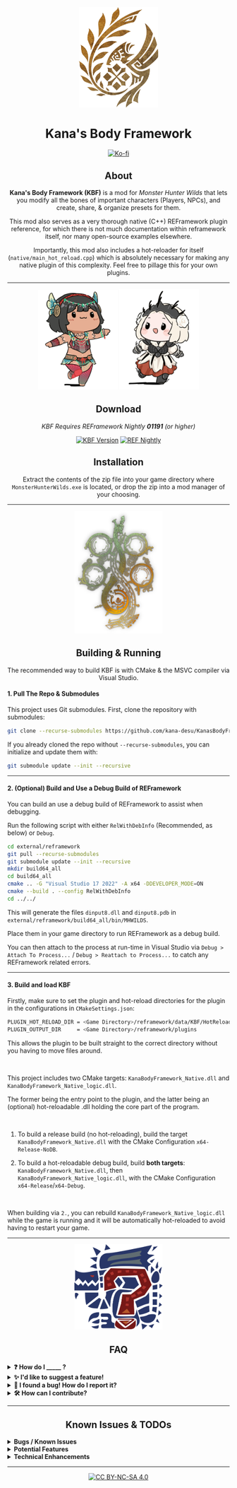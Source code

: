 ﻿<div align="center">

<img src="./.github/assets/monster-hunter-wilds-logo-1.png" alt="" title="" width="180"/>

# Kana's Body Framework

[![Ko-fi](https://img.shields.io/badge/support_me_on_ko--fi-F16061?style=for-the-badge&logo=kofi&logoColor=f5f5f5)](https://ko-fi.com/kana00)

## About

**Kana's Body Framework (KBF)** is a mod for *Monster Hunter Wilds* that lets you modify all the bones of important characters (Players, NPCs), and create, share, & organize presets for them.

This mod also serves as a very thorough native (C++) REFramework plugin reference, for which there is not much documentation within reframework itself, nor many open-source examples elsewhere.

Importantly, this mod also includes a hot-reloader for itself (`native/main_hot_reload.cpp`) which is absolutely necessary for making any native plugin of this complexity. Feel free to pillage this for your own plugins.

---

[<img src="./.github/assets/duna.png" alt="" title="" width="180"/>]()
[<img src="./.github/assets/lala.png" alt="" title="" width="180"/>]()

## Download 

<em>KBF Requires REFramework Nightly __01191__ (or higher)</em>

[![KBF Version](https://img.shields.io/github/release/kana-desu/KanasBodyFramework?label=KBF&style=for-the-badge&logo=github&color=7ccc9e)]()
[![REF Nightly](https://img.shields.io/badge/NIGHTLY-aaa?label=REFRAMEWORK&style=for-the-badge&logo=github&color=db8427)](https://github.com/praydog/REFramework-nightly/releases)


## Installation

Extract the contents of the zip file into your game directory where `MonsterHunterWilds.exe` is located, or drop the zip into a mod manager of your choosing.

---

<p align="center">
  <img src="./.github/assets/monster-hunter-wilds-logo-2.png" alt="Monster Hunter Wilds Logo" width="200"/>
</p>

## Building & Running

The recommended way to build KBF is with CMake & the MSVC compiler via Visual Studio.

</div>

#### 1. Pull The Repo & Submodules

This project uses Git submodules. First, clone the repository with submodules:
```bash
git clone --recurse-submodules https://github.com/kana-desu/KanasBodyFramework.git
```

If you already cloned the repo without `--recurse-submodules`, you can initialize and update them with:

```bash
git submodule update --init --recursive
```

---

#### 2. (Optional) Build and Use a Debug Build of REFramework

You can build an use a debug build of REFramework to assist when debugging. 

Run the following script with either `RelWithDebInfo` (Recommended, as below) or `Debug`.

```bash
cd external/reframework
git pull --recurse-submodules
git submodule update --init --recursive
mkdir build64_all
cd build64_all
cmake .. -G "Visual Studio 17 2022" -A x64 -DDEVELOPER_MODE=ON
cmake --build . --config RelWithDebInfo
cd ../../
```

This will generate the files `dinput8.dll` and `dinput8.pdb` in `external/reframework/build64_all/bin/MHWILDS`. 

Place them in your game directory to run REFramework as a debug build.

You can then attach to the process at run-time in Visual Studio via `Debug > Attach To Process...` / `Debug > Reattach to Process...` to catch any REFramework related errors.

---

#### 3. Build and load KBF

Firstly, make sure to set the plugin and hot-reload directories for the plugin in the configurations in `CMakeSettings.json`:

```bash
PLUGIN_HOT_RELOAD_DIR = <Game Directory>/reframework/data/KBF/HotReload
PLUGIN_OUTPUT_DIR     = <Game Directory>/reframework/plugins
```

This allows the plugin to be built straight to the correct directory without you having to move files around.

<br/>

This project includes two CMake targets: `KanaBodyFramework_Native.dll` and `KanaBodyFramework_Native_logic.dll`.

The former being the entry point to the plugin, and the latter being an (optional) hot-reloadable .dll holding the core part of the program.

<br/>

1. To build a release build (no hot-reloading), build the target `KanaBodyFramework_Native.dll` with the CMake Configuration `x64-Release-NoDB`.

2. To build a hot-reloadable debug build, build **both targets**: `KanaBodyFramework_Native.dll`, then `KanaBodyFramework_Native_logic.dll`, with the CMake Configuration `x64-Release`/`x64-Debug`.

<br/>

When building via `2.`, you can rebuild `KanaBodyFramework_Native_logic.dll` while the game is running and it will be automatically hot-reloaded to avoid having to restart your game.

---

<div align="center">

<p align="center">
  <img src="./.github/assets/monster-unknown-icon.png" alt="LAGIACRUUUUUS" width="200"/>
</p>


## FAQ

</div>

<details>
<summary><b>❓ How do I _____ ?</b></summary>

Please refer to the various tutorials in the plugins UI in-game, under `About > Tutorials`.

</details>

<details>
<summary><b>✨ I'd like to suggest a feature!</b></summary>

Please [open an issue detailing your feature request](https://github.com/kana-desu/KanasBodyFramework/issues/new?template=feature_request.yml), or leave a comment on the mod's NexusMods page.

</details>

<details>
<summary><b>🐛 I found a bug! How do I report it?</b></summary>

Please [open an issue](https://github.com/kana-desu/KanasBodyFramework/issues/new?template=bug_report.yml) and include:  
- A clear description of the bug
- Whether the bug causes a game crash or just incorrect behavior
- Steps to reproduce it  
- Expected vs actual behavior  
- A copy of REFramework's `re2_framework_log.txt`
- A copy of KBF's debug log (under `Debug > Log > Copy to Clipboard`), if the game doesn't crash.

I have a limited amount of time to work on this mod and track down bugs, so without the above information I may not be able to address the issue!

</details>

<details>
<summary><b>🛠️ How can I contribute?</b></summary>

Contributions are very welcome given the scale of this plugin :)

You can:
- Fork the repo  
- Add new features or fix bugs  
- Submit a pull request  

I don't have a strict code style guide, but please try to keep your code clean and well-documented.

I'll need to be able to clearly review the changes myself so please try to keep them concise, easily understandable, and make sure to test them in-game (please try to avoid hard crashes!).

</details>

---

<div align="center">

## Known Issues & TODOs
</div>

<details>
<summary><b>Bugs / Known Issues</b></summary>

<br/>

<div align="center">

|  | Issue | Description | Severity |
|--------|-------|-------------|----------|
| ❌ | Missing Font Symbols | Some obscure font symbols are missing as they are not included is Noto CJK. | Med |
| ❌ | Bone Cache Overwrites | Some bone caches seem to write every load - like Cypurrpunk F-F | Med |
| ❌ | Fix certain cutscenes | In certain cutscenes, player and npc list appears to populate initially, then empty themselves as the cutscene begins | Low |

</div>

---
</details>

<details>
<summary><b>Potential Features</b></summary>

<br/>

<div align="center">


|  | Task | Description | Priority |
|--------|------|-------------|----------|
| ❌ | Randomizer | Select multiple presets to randomize between | Low |

</div>

---


</details>


</details>

<details>
<summary><b>Technical Enhancements</b></summary>

<br/>

<div align="center">


|  | Task | Description | Priority |
|--------|------|-------------|----------|
| ❌ | Simplify adding new NPC armours | Currently lots of code areas need to be changed. E.g. Name -> ID maps | High |
| ❌ | Remove unique_ptr arrays | Switch std unique_ptr containers to std optional / extra bool in struct for performance | Med |
| ❌ | Loading Screen Optimization | Optimize loading screen over fetching (especially for npcs) | Med |
| ❌ | Armour Fetch Optimization | Armour fetch can be quite slow: ~1-2ms . This may lead to frame drop spikes. | Med |
| ❌ | Test Quest End Cutscenes | These might break with TU3 | Low |

</div>

---

</details>

---

<div align="center">

[![CC BY-NC-SA 4.0](https://img.shields.io/badge/License-CC%20BY--NC--SA%204.0-lightgrey.svg?style=for-the-badge)](http://creativecommons.org/licenses/by-nc-sa/4.0/)

</div>